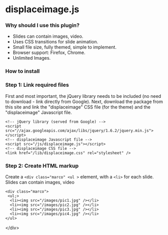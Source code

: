 <h1>displaceimage.js</h1>

<h3>Why should I use this plugin?</h3>
<ul>
<li>Slides can contain images, video.</li>
<li>Uses CSS transitions for slide animation.</li>
<li>Small file size, fully themed, simple to implement.</li>
<li>Browser support: Firefox, Chrome.</li>
<li>Unlimited Images.</li>
</ul>
<h3>How to install</h3>

<div class="step">
    <h3>Step 1: Link required files</h3>
    <p>First and most important, the jQuery library needs to be included (no need to download - link directly from Google). 
Next, download the package from this site and link the "displaceimage" CSS file (for the theme) and the "displaceimage" 
Javascript file.</p>
    <pre><code data-language="html">&lt;!-- jQuery library (served from Google) --&gt;
&lt;script src=&quot;&#x2F;&#x2F;ajax.googleapis.com&#x2F;ajax&#x2F;libs&#x2F;jquery&#x2F;1.6.2&#x2F;jquery.min.js&quot;&gt;&lt;&#x2F;script&gt;
&lt;!-- displaceimage Javascript file --&gt;
&lt;script src=&quot;&#x2F;js&#x2F;displaceimage.js&quot;&gt;&lt;&#x2F;script&gt;
&lt;!-- displaceimage CSS file --&gt;
&lt;link href=&quot;&#x2F;lib&#x2F;displaceimage.css&quot; rel=&quot;stylesheet&quot; &#x2F;&gt;</code></pre>
  </div>

 <div class="step">
    <h3>Step 2: Create HTML markup</h3>
    <p>Create a <code>&lt;div class="marco" &lt;ul &gt;</code> element, with a <code>&lt;li&gt;</code> for each slide. Slides can contain images, video</p>
    <pre><code data-language="html">&lt;div class=&quot;marco&quot;&gt;
 &lt;ul;&gt;
  &lt;li&gt;&lt;img src=&quot;&#x2F;images&#x2F;pic1.jpg&quot; &#x2F;&gt;&lt;&#x2F;li&gt;
  &lt;li&gt;&lt;img src=&quot;&#x2F;images&#x2F;pic2.jpg&quot; &#x2F;&gt;&lt;&#x2F;li&gt;
  &lt;li&gt;&lt;img src=&quot;&#x2F;images&#x2F;pic3.jpg&quot; &#x2F;&gt;&lt;&#x2F;li&gt;
  &lt;li&gt;&lt;img src=&quot;&#x2F;images&#x2F;pic4.jpg&quot; &#x2F;&gt;&lt;&#x2F;li&gt;
&lt;&#x2F;ul&gt;</code></pre>
   &lt;&#x2F;div&gt;
  </div>
